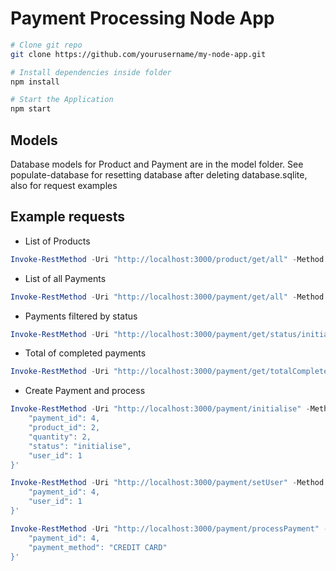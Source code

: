 # Payment Processing Node App

```bash
# Clone git repo
git clone https://github.com/yourusername/my-node-app.git

# Install dependencies inside folder
npm install

# Start the Application
npm start
```

## Models

Database models for Product and Payment are in the model folder.
See populate-database for resetting database after deleting database.sqlite, also for request examples

## Example requests

- List of Products
```powershell
Invoke-RestMethod -Uri "http://localhost:3000/product/get/all" -Method GET -ContentType "application/json"
```
- List of all Payments
```powershell
Invoke-RestMethod -Uri "http://localhost:3000/payment/get/all" -Method GET -ContentType "application/json"
```
- Payments filtered by status
```powershell
Invoke-RestMethod -Uri "http://localhost:3000/payment/get/status/initialised" -Method GET -ContentType "application/json"
```
- Total of completed payments
```powershell
Invoke-RestMethod -Uri "http://localhost:3000/payment/get/totalCompleted" -Method GET -ContentType "application/json"
```
- Create Payment and process
```powershell
Invoke-RestMethod -Uri "http://localhost:3000/payment/initialise" -Method POST -ContentType "application/json" -Body '{
    "payment_id": 4,
    "product_id": 2,
    "quantity": 2,
    "status": "initialise",
    "user_id": 1
}'

Invoke-RestMethod -Uri "http://localhost:3000/payment/setUser" -Method PUT -ContentType "application/json" -Body '{
    "payment_id": 4,
    "user_id": 1
}'

Invoke-RestMethod -Uri "http://localhost:3000/payment/processPayment" -Method PUT -ContentType "application/json" -Body '{
    "payment_id": 4,
    "payment_method": "CREDIT CARD"
}'
```